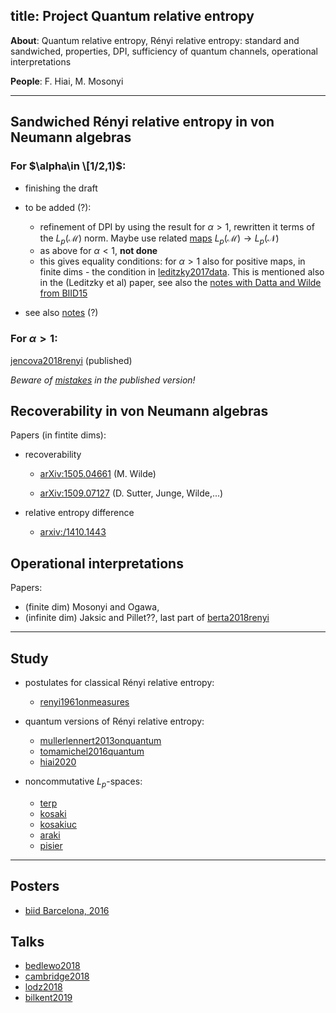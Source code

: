 title: Project Quantum relative entropy
---
**About**: Quantum relative entropy, Rényi relative entropy: standard and sandwiched, properties, DPI,
 sufficiency of quantum channels, operational interpretations

**People**: F. Hiai, M. Mosonyi

---

## Sandwiched Rényi relative entropy in von Neumann algebras


### For $\alpha\in \[1/2,1)$: 


* finishing the draft

* to be added (?): 
    * refinement of DPI by using the result for $\alpha>1$, rewritten it terms of the $L_p(\mathcal M)$ norm. Maybe use related [maps](PROJECT_qre/dual_maps.pdf) $L_p(\mathcal M)\to L_p(\mathcal N)$
    *  as above for $\alpha<1$,  **not done**
    * this gives equality conditions: for $\alpha>1$ also for positive maps, in finite dims - the condition in 
 [leditzky2017data](leditzky2017data). This is mentioned also in the (Leditzky et al) paper, see also the [notes with Datta and Wilde from BIID15](PROJECT_qre/djw_biid_notes.pdf) 


* see also [notes](PROJECT_qre/notes.pdf) (?)


###  For $\alpha>1$:  

[jencova2018renyi](jencova2018renyi) (published)

*Beware of [mistakes](jencova2018renyi/mistakes.pdf) in the published version!*


## Recoverability in von Neumann algebras


Papers (in fintite dims):

* recoverability 
  
    - [arXiv:1505.04661](https://arxiv.org/abs/1505.04661) (M. Wilde)
   
    - [arXiv:1509.07127](https://arxiv.org/abs/1509.07127) (D. Sutter, Junge, Wilde,...)

* relative entropy difference

    - [arxiv:/1410.1443](https://arxiv.org/abs/1410.1443)

## Operational interpretations


Papers: 

* (finite dim) Mosonyi and Ogawa, 
* (infinite dim) Jaksic and Pillet??, last part of [berta2018renyi](berta2018renyi)

---

## Study 

* postulates for classical Rényi relative entropy:
    
    - [renyi1961onmeasures](renyi1961onmeasures) 

* quantum versions of Rényi relative entropy:
    
    - [mullerlennert2013onquantum](mullerlennert2013onquantum)
    - [tomamichel2016quantum](tomamichel2016quantum)
    - [hiai2020](hiai2020) 	

* noncommutative $L_p$-spaces:

    - [terp](terp1981lpspaces)
    - [kosaki]()
    - [kosakiuc]()
    - [araki]()
    - [pisier]()

---

## Posters

* [biid Barcelona, 2016](/static/pdf/lpposter.pdf)


## Talks

* [bedlewo2018](/static/pdf/bedlewo2018.pdf)
* [cambridge2018](/static/pdf/cambridge2018.pdf)
* [lodz2018](/static/pdf/lodz2018.pdf)
* [bilkent2019](/static/pdf/bilkent2019.pdf)



